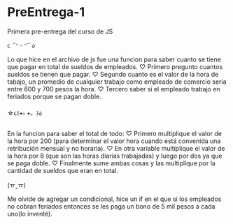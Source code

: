 # PreEntrega-1
Primera pre-entrega del curso de JS 

૮ ˶ᵔ ᵕ ᵔ˶ ა

Lo que hice en el archivo de js fue una funcion para saber cuanto se tiene que pagar en total de sueldos de empleados.
♡ Primero pregunto cuantos sueldos se tienen que pagar.
♡ Segundo cuanto es el valor de la hora de tabajo, un promedio de cualquier trabajo como empleado de comercio seria entre 600 y 700 pesos la hora.
♡ Tercero saber si el empleado trabajo en feriados porque se pagan doble.

☆૮꒰•༝  •。꒱ა

En la funcion para saber el total de todo: 
♡ Primero multiplique el valor de la hora por 200 (para determinar el valor hora cuando está convenida una retribución mensual y no horaria).
♡ En otra variable multiplique el valor de la hora por 8 (que son las horas diarias trabajadas) y luego por dos ya que se paga doble.
♡ Finalmente sume ambas cosas y las multiplique por la cantidad de sueldos que eran en total.

(ㅠ‸ㅠ)

Me olvide de agregar un condicional, hice un if en el que si los empleados no cobran feriados entonces se les paga un bono de 5 mil pesos a cada uno(lo inventé).
